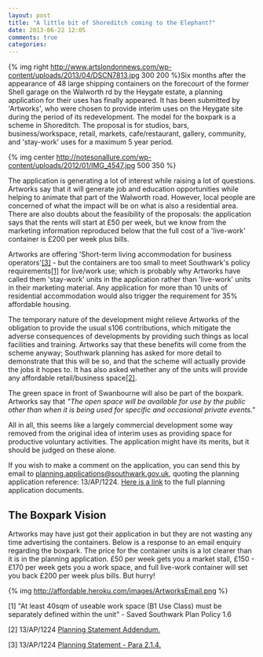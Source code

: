 ```yaml
---
layout: post
title: "A little bit of Shoreditch coming to the Elephant?"
date: 2013-06-22 12:05
comments: true
categories: 
---
```

{% img right http://www.artslondonnews.com/wp-content/uploads/2013/04/DSCN7813.jpg 300 200 %}Six months after the appearance of 48 large shipping containers on the forecourt of the former Shell garage on the Walworth rd by the Heygate estate, a planning application for their uses has finally appeared. It has been submitted by 'Artworks', who were chosen to provide interim uses on the Heygate site during the period of its redevelopment. The model for the boxpark is a scheme in Shoreditch. The proposal is for studios, bars, business/workspace, retail, markets, cafe/restaurant, gallery, community, and 'stay-work' uses for a maximum 5 year period.

{% img center http://notesonallure.com/wp-content/uploads/2012/01/IMG_4547.jpg 500 350 %}

The application is generating a lot of interest while raising a lot of questions. Artworks say that it will generate job and education opportunities while helping to animate that part of the Walworth road. However, local people are concerned of what the impact will be on what is also a residential area. There are also doubts about the feasibility of the proposals: the application says that the rents will start at £50 per week, but we know from the marketing information reproduced below that the full cost of a 'live-work' container is £200 per week plus bills.


Artworks are offering 'Short-term living accommodation for business operators'<a href="#footnote-3">[3]</a> - but the containers are too small to meet Southwark's policy requirements<a href="#footnote-1">[1]</a> for live/work use; which is probably why Artworks have called them 'stay-work' units in the application rather than 'live-work' units in their marketing material. Any application for more than 10 units of residential accommodation would also trigger the requirement for 35% affordable housing.


The temporary nature of the development might relieve Artworks of the obligation to provide the usual s106 contributions, which mitigate the adverse consequences of developments by providing such things as local facilities and training. Artworks say that these benefits will come from the scheme anyway; Southwark planning has asked for more detail to demonstrate that this will be so, and that the scheme will actually provide the jobs it hopes to. It has also asked whether any of the units will provide any affordable retail/business space<a href="#footnote-2">[2]</a>.

The green space in front of Swanbourne will also be part of the boxpark. Artworks say that _"The open space will be available for use by the public other than when it is being used for specific and occasional private events."_ 


All in all, this seems like a largely commercial development some way removed from the original idea of interim uses as providing space for productive voluntary activities. The application might have its merits, but it should be judged on these alone.

If you wish to make a comment on the application, you can send this by email to planning.applications@southwark.gov.uk, quoting the planning application reference: 13/AP/1224. [Here is a link](http://planningonline.southwark.gov.uk/AcolNetCGI.exe?ACTION=UNWRAP&RIPNAME=Root.PgeResultDetail&TheSystemkey=9549395) to the full planning application documents.

<h2>The Boxpark Vision</h2>
Artworks may have just got their application in but they are not wasting any time advertising the containers. Below is a response to an email enquiry regarding the boxpark. The price for the container units is a lot clearer than it is in the planning application. £50 per week gets you a market stall, £150 - £170 per week gets you a work space, and full live-work container will set you back £200 per week plus bills. But hurry! 

{% img http://affordable.heroku.com/images/ArtworksEmail.png %}





<p id="footnote-1">[1] "At least 40sqm of useable work space (B1 Use Class) must be separately defined within the unit" - Saved Southwark 
Plan Policy 1.6 </p>

<p id="footnote-2">[2] 13/AP/1224 <a href="http://planningonline.southwark.gov.uk/DocsOnline/Documents/299967_1.pdf">Planning Statement Addendum.</a></p>

<p id="footnote-3">[3] 13/AP/1224 <a href="http://planningonline.southwark.gov.uk/DocsOnline/Documents/299966_1.pdf">Planning Statement - Para 2.1.4.</a></p>


